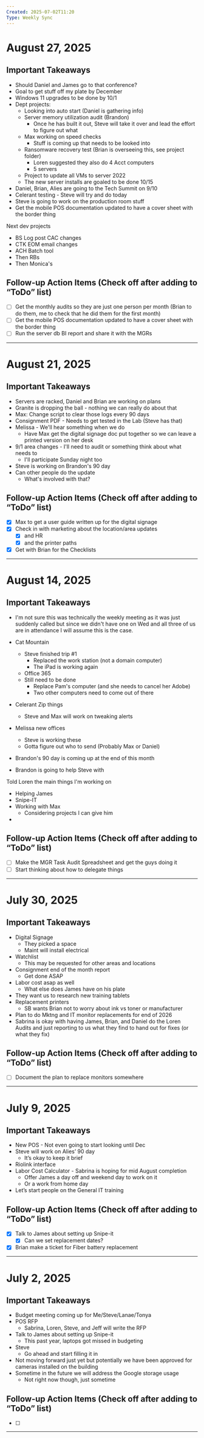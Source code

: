 ```yaml
---
Created: 2025-07-02T11:20
Type: Weekly Sync
---
```

# August 27, 2025

## Important Takeaways

- Should Daniel and James go to that conference?
- Goal to get stuff off my plate by December
- Windows 11 upgrades to be done by 10/1
- Dept projects:
	- Looking into auto start (Daniel is gathering info)
	- Server memory utilization audit (Brandon)
		- Once he has built it out, Steve will take it over and lead the effort to figure out what
	- Max working on speed checks
		- Stuff is coming up that needs to be looked into
	- Ransomware recovery test (Brian is overseeing this, see project folder)
		- Loren suggested they also do 4 Acct computers
		- 5 servers
	- Project to update all VMs to server 2022
	- The new server installs are goaled to be done 10/15
- Daniel, Brian, Alies are going to the Tech Summit on 9/10
- Celerant testing - Steve will try and do today
- Steve is going to work on the production room stuff
- Get the mobile POS documentation updated to have a cover sheet with the border thing

Next dev projects
- BS Log post CAC changes
- CTK EOM email changes
- ACH Batch tool
- Then RBs
- Then Monica's
## Follow-up Action Items (Check off after adding to “ToDo” list)
- [ ] Get the monthly audits so they are just one person per month (Brian to do them, me to check that he did them for the first month)
- [ ] Get the mobile POS documentation updated to have a cover sheet with the border thing
- [ ] Run the server db BI report and share it with the MGRs

---
# August 21, 2025

## Important Takeaways

- Servers are racked, Daniel and Brian are working on plans
- Granite is dropping the ball - nothing we can really do about that
- Max: Change script to clear those logs every 90 days
- Consignment PDF - Needs to get tested in the Lab (Steve has that)
- Melissa - We'll hear something when we do
	- Have Max get the digital signage doc put together so we can leave a printed version on her desk
- 9/1 area changes - I'll need to audit or something think about what needs to
	- I'll participate Sunday night too
- Steve is working on Brandon's 90 day
- Can other people do the update
	- What's involved with that?

## Follow-up Action Items (Check off after adding to “ToDo” list)

- [x] Max to get a user guide written up for the digital signage
- [x] Check in with marketing about the location/area updates
	- [x] and HR
	- [x] and the printer paths
- [x] Get with Brian for the Checklists

---
# August 14, 2025

## Important Takeaways

- I'm not sure this was technically the weekly meeting as it was just suddenly called but since we didn't have one on Wed and all three of us are in attendance I will assume this is the case.

- Cat Mountain
	- Steve finished trip #1
		- Replaced the work station (not a domain computer)
		- The iPad is working again
	- Office 365
	- Still need to be done
		- Replace Pam's computer (and she needs to cancel her Adobe)
		- Two other computers need to come out of there
- Celerant Zip things
	- Steve and Max will work on tweaking alerts
- Melissa new offices
	- Steve is working these
	- Gotta figure out who to send (Probably Max or Daniel)
- Brandon's 90 day is coming up at the end of this month
- Brandon is going to help Steve with

Told Loren the main things I'm working on
- Helping James
- Snipe-IT
- Working with Max
	- Considering projects I can give him
- 

## Follow-up Action Items (Check off after adding to “ToDo” list)

- [ ] Make the MGR Task Audit Spreadsheet and get the guys doing it
- [ ] Start thinking about how to delegate things

---

# July 30, 2025

## Important Takeaways

- Digital Signage
	- They picked a space
	- Maint will install electrical
- Watchlist
	- This may be requested for other areas and locations
- Consignment end of the month report
	- Get done ASAP
- Labor cost asap as well
	- What else does James have on his plate
- They want us to research new training tablets
- Replacement printers
	- SB wants Brian not to worry about ink vs toner or manufacturer
- Plan to do Mktng and IT monitor replacements for end of 2026
- Sabrina is okay with having James, Brian, and Daniel do the Loren Audits and just reporting to us what they find to hand out for fixes (or what they fix)

## Follow-up Action Items (Check off after adding to “ToDo” list)

- [ ] Document the plan to replace monitors somewhere

---

# July 9, 2025

## Important Takeaways

- New POS - Not even going to start looking until Dec
- Steve will work on Alies’ 90 day
    - It’s okay to keep it brief
- Riolink interface
- Labor Cost Calculator - Sabrina is hoping for mid August completion
    - Offer James a day off and weekend day to work on it
    - Or a work from home day
- Let’s start people on the General IT training

## Follow-up Action Items (Check off after adding to “ToDo” list)

- [x] Talk to James about setting up Snipe-it
    - [x] Can we set replacement dates?
- [x] Brian make a ticket for Fiber battery replacement

---

# July 2, 2025

## Important Takeaways

- Budget meeting coming up for Me/Steve/Lanae/Tonya
- POS RFP
    - Sabrina, Loren, Steve, and Jeff will write the RFP
- Talk to James about setting up Snipe-it
    - This past year, laptops got missed in budgeting
- Steve
    - Go ahead and start filling it in
- Not moving forward just yet but potentially we have been approved for cameras installed on the building
- Sometime in the future we will address the Google storage usage
    - Not right now though, just sometime

## Follow-up Action Items (Check off after adding to “ToDo” list)

- [ ] 

---
